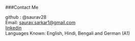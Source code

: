 ###Contact Me

github : @saurav28 <br>
Email: <saurav.sarkar1@gmail.com> <br>
[linkedin](https://www.linkedin.com/in/sauravsarkar1/) <br>
Languages Known: English, Hindi, Bengali and German (A1)
